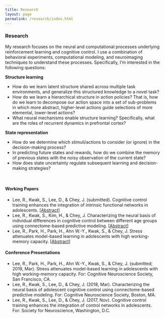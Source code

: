 ```yaml
---
title: Research
layout: page
permalink: /research/index.html
---
```


### Research
My research focuses on the neural and computational processes underlying reinforcement learning and cognitive control. I use a combination of behavioral experiments, computational modeling, and neuroimaging techniques to understand these processes. Specifically, I’m interested in the following questions: 

**Structure learning**
*	How do we learn latent structure shared across multiple task environments, and generalize this structured knowledge to a novel task? 
*	How do we learn a hierarchical structure in action policies? That is, how do we learn to decompose our action space into a set of sub-problems in which more abstract, higher-level actions guide selections of more elemental, lower-level actions?     
*	What neural mechanisms enable structure learning? Specifically, what are the roles of recurrent dynamics in prefrontal cortex?

**State representation**
*	How do we determine which stimuli/actions to consider (or ignore) in the decision-making process? 
*	In predicting future states and rewards, how do we combine the memory of previous states with the noisy observation of the current state? 
*	How does state uncertainty regulate subsequent learning and decision-making strategies?

<br>

#### Working Papers
* Lee, R., Kwak, S., Lee, D., & Chey, J. (submitted). Cognitive control training enhances the integration of intrinsic functional networks in adolescents. [[Abstract](https://drive.google.com/file/d/1MozZMymmqkUkoR1bzgl86oF2Y3ys_tj2/view?usp=sharing)]
* Lee, R., Kwak, S., Kim, H., & Chey, J. Characterizing the neural basis of individual differences in cognitive control between different age groups using connectome-based predictive modeling. [[Abstract](https://drive.google.com/file/d/15u_bza7CDPFUT4-OV_H7UP1yy2dSyF-v/view?usp=sharing)]
* Lee, R., Park, H., Park, H., Ahn W.-Y., Kwak, S., & Chey, J. Stress attenuates model-based learning in adolescents with high working-memory capacity. [[Abstract](https://drive.google.com/file/d/1GxE6we6eHot71BVf6thWkeIG3hhQqowM/view?usp=sharing)]

#### Conference Presentations
* Lee, R., Park, H., Park, H., Ahn W.-Y., Kwak, S., & Chey, J. (submitted; 2019, Mar). Stress attenuates model-based learning in adolescents with high working-memory capacity. For: Cognitive Neuroscience Society, San Francisco, CA.
* Lee, R., Kwak, S., Lee, D., & Chey, J. (2018, Mar). Characterizing the neural basis of adolescent cognitive control using connectome-based predictive modeling. For: Cognitive Neuroscience Society, Boston, MA.
* Lee, R., Kwak, S., Lee, D., & Chey, J. (2017, Nov). Cognitive control training enhances the integration of control networks in adolescents. For: Society for Neuroscience, Washington, D.C.
